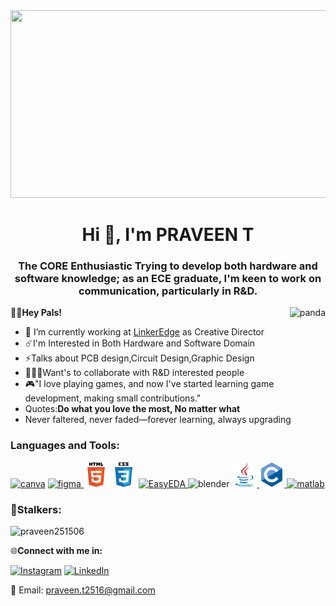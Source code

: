 <img src="https://media0.giphy.com/media/v1.Y2lkPTc5MGI3NjExOXJydXZtMW9mZ2FwMnd1bmkyNDRsN3FvaGU5NGx5aHNrdGN6YnB6YiZlcD12MV9pbnRlcm5hbF9naWZfYnlfaWQmY3Q9Zw/5zqezgDTZjHBRVAMHA/giphy.gif" width="1000" height="300" />



<h1 align="center">Hi 👋, I'm PRAVEEN T</h1>

<h3 align="center">The CORE Enthusiastic Trying to develop both hardware and software  knowledge; as an ECE graduate, I'm keen to work on communication, particularly in R&D.</h3>
<img align="right" alt="panda"src="https://media4.giphy.com/media/v1.Y2lkPTc5MGI3NjExY2owOXlvdGFsb3E3bm9jbmdlYTF1aTNseWh4ZjAwZGh2N2psMHo4NSZlcD12MV9pbnRlcm5hbF9naWZfYnlfaWQmY3Q9Zw/EatwJZRUIv41G/giphy.gif"></img>


🤜🤛**Hey Pals!**
- 🔭 I’m currently working at [LinkerEdge](https://www.linkeredge.in/) as Creative Director
- ☄️I'm Interested in Both Hardware and Software Domain
- ⚡Talks about PCB design,Circuit Design,Graphic Design
- 🕵🏼‍♂️Want's to collaborate with R&D interested people
- 🎮"I love playing games, and now I've started learning game development, making small contributions."
- Quotes:**Do what you love the most, No matter what** 
- Never faltered, never faded—forever learning, always upgrading


<h3 align="left">Languages and Tools:</h3>
<p align="left"> <a href="https://www.canva.com/" target="_blank" rel="noreferrer"> <img src="https://logohistory.net/wp-content/uploads/2023/07/Canva-Emblem.png" alt="canva" width="60" height="40"/></a> <a href="https://www.figma.com/"><img src="https://www.vectorlogo.zone/logos/figma/figma-icon.svg" alt="figma" width="40" height="40"/>  </a><a href="https://www.w3.org/html/" target="_blank" rel="noreferrer">  <a href="https://www.w3schools.com/css/" target="_blank" rel="noreferrer"> </a><img src="https://raw.githubusercontent.com/devicons/devicon/master/icons/html5/html5-original-wordmark.svg" alt="html5" width="40" height="40"/> </a><img src="https://raw.githubusercontent.com/devicons/devicon/master/icons/css3/css3-original-wordmark.svg" alt="css3" width="40" height="40"/>  <a href="https://easyeda.com/" target="_blank" rel="noreferrer"> <img src="https://easyeda.com/images/easyeda-thumbnail.png?id=d5ed1fe5930602975df1" alt="EasyEDA" width="40" height="40"/> </a> <a href="https://www.blender.org/" target="_blank" rel="noreferrer"></a> <img src="https://download.blender.org/branding/community/blender_community_badge_white.svg" alt="blender" width="40" height="40"/> </a>  <a href="https://www.java.com" target="_blank" rel="noreferrer"> <img src="https://raw.githubusercontent.com/devicons/devicon/master/icons/java/java-original.svg" alt="java" width="40" height="40"/> </a><a href="https://www.cprogramming.com/" target="_blank" rel="noreferrer"> <img src="https://raw.githubusercontent.com/devicons/devicon/master/icons/c/c-original.svg" alt="c" width="40" height="40"/>  <a href="https://www.mathworks.com/" target="_blank" rel="noreferrer"> <img src="https://upload.wikimedia.org/wikipedia/commons/2/21/Matlab_Logo.png" alt="matlab" width="40" height="40"/> </a> </p>
<h3 align="left">🤨Stalkers:</h3> 
<p align="left">
</p>
<p align="left"> <img src="https://komarev.com/ghpvc/?username=praveen251506&label=Profile%20views&color=0e75b6&style=flat" alt="praveen251506" /> </p>
  
🌐**Connect with me in:**
  
 [![Instagram](https://img.shields.io/badge/Instagram-%23E4405F.svg?&style=for-the-badge&logo=instagram&logoColor=white)](https://www.instagram.com/dopamine_level_overloaded_?igsh=MWttMjZzb2wwMmdlMA== )
[![LinkedIn](https://img.shields.io/badge/LinkedIn-%230077B5.svg?&style=for-the-badge&logo=linkedin&logoColor=white)](https://www.linkedin.com/in/praveen-t-a72046265?utm_source=share&utm_campaign=share_via&utm_content=profile&utm_medium=android_app )

📧 Email: [praveen.t2516@gmail.com](mailto:praveen.t2516@gmail.com)

